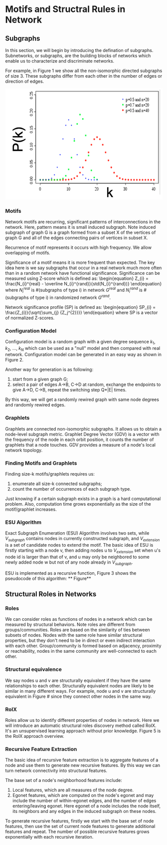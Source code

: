 # Motifs and Structral Rules in Network

## Subgraphs

In this section, we will begin by introducing the defination of subgraphs. Subnetworks, or subgraphs, are the building blocks of networks which enable us to characterize and discriminate networks.

For example, in Figure 1 we show all the non-isomorphic directed subgraphs of size 3. These subgraphs differ from each other in the number of edges or direction of edges. 

![binom-dist](../assets/img/binom_dist_graph.png?style=centerme)

### Motifs

Network motifs are recurring, significant patterns of interconnections in the network. Here, pattern means it is small induced subgraph. Note induced subgraph of graph G is a graph formed from a subset X of the vertices of graph G and all of the edges connecting pairs of vertices in subset X. 

Recurrence of motif represents it occurs with high frequency. We allow overlapping of motifs.

Significance of a motif means it is more frequent than expected. The key idea here is we say subgraphs that occur in a real network much more often than in a random network have functional significance. Significance can be measured using Z-score which is defined as: \begin{equation} Z_{i} = \frac{N_{i}^{real} - \overline N_{i}^{rand}}{std(N_{i}^{rand})} \end{equation} <br>
where $N_{i}^{real}$ is #(subgraphs of type i) in network $G^{real}$ and $N_{i}^{rand}$ is #(subgraphs of type i) in randomized network $G^{rand}$.

Network significance profile (SP) is defined as: \begin{equation} SP_{i} = \frac{Z_{i}}{\sqrt{\sum_{j} {Z_j^{2}}}}  \end{equation} where SP is a vector of normalized Z-scores.

### Configuration Model

Configuration model is a random graph with a given degree sequence $k_1$, $k_2$, ..., $k_N$ which can be used as a "null" model and then compared with real network. Configuration model can be generated in an easy way as shown in Figure 2. 


Another way for generation is as following:
1) start from a given graph G;
2) select a pair of edges A->B, C->D at random, exchange the endpoints to give A->D, C->B, repeat the switching step Q*|E| times.

By this way, we will get a randomly rewired graph with same node degrees and randomly rewired edges.

### Graphlets

Graphlets are connected non-isomorphic subgraphs. It allows us to obtain a node-level subgraph metric. Graphlet Degree Vector (GDV) is a vector with the frequency of the node in each orbit position, it counts the number of graphlets that a node touches. GDV provides a measure of a node's local network topology. 

### Finding Motifs and Graphlets

Finding size-k motifs/graphlets requires us: 
1) enumerate all size-k connected subgraphs; 
2) count the number of occurrences of each subgraph type.

Just knowing if a certain subgraph exists in a graph is a hard computational problem. Also, computation time grows exponentially as the size of the motif/graphlet increases.

### ESU Algorithm
Exact Subgraph Enumeration (ESU) Algorithm involves two sets,  while $V_{subgraph}$ contains nodes in currently constructed subgraph, and $V_{extension}$ is a set of candidate nodes to extend the motif.  The basic idea of ESU is firstly starting with a node v, then adding nodes u to $V_{extension}$ set when u's node id is larger than that of v, and u may only be neighbored to some newly added node w but not of any node already in $V_{subgraph}$. 

ESU is implemented as a recursive function, Figure 3 shows the pseudocode of this algorithm:
** Figure**

## Structural Roles in Networks

### Roles 

We can consider roles as functions of nodes in a network which can be measured by structural behaviors. Note roles are different from groups/communities. Roles are based on the similarity of ties between subsets of nodes. Nodes with the same role have similar structural properties, but they don't need to be in direct or even indirect interaction with each other. Group/community is formed based on adjacency, proximity or reachability, nodes in the same community are well-connected to each other.

### Structural equivalence
We say nodes u and v are structurally equivalent if they have the same relationships to each other. Structurally equivalent nodes are likely to be similar in many different ways. For example, node u and v are structurally equivalent in Figure # since they connect other nodes in the same way.

### RoIX
Roles allow us to identify different properties of nodes in network. Here we will introduce an automatic structural roles discovery method called RolX. It's an unsupervised learning approach without prior knowledge. Figure 5 is the RoIX approach overview.

### Recursive Feature Extraction
The basic idea of recursive feature extraction is to aggregate features of a node and use them to generate new recursive features. By this way we can turn network connectivity into structural features. 

The base set of a node's neighborhood features include:
1. Local features, which are all measures of the node degree. 
2. Egonet features, which are computed on the node's egonet and may include the number of within-egonet edges, and the number of edges entering/leaving egonet. Here egonet of a node  includes the node itself, its neighbors and any edges in the induced subgraph on these nodes.

To generate recursive features, firstly we start with the base set of node features, then use the set of current node features to generate additional features and repeat. The number of possible recursive features grows exponentially with each recursive iteration. 

